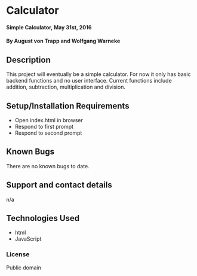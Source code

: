 # Calculator

#### Simple Calculator, May 31st, 2016

#### By August von Trapp and Wolfgang Warneke

## Description

This project will eventually be a simple calculator.  For now it only has basic backend functions and no user interface.  Current functions include addition, subtraction, multiplication and division.

## Setup/Installation Requirements

* Open index.html in browser
* Respond to first prompt
* Respond to second prompt

## Known Bugs

There are no known bugs to date.

## Support and contact details

n/a

## Technologies Used

* html
* JavaScript

### License

Public domain
